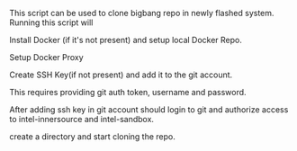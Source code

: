 This script can be used to clone bigbang repo in newly flashed system.
Running this script will

Install Docker (if it's not present) and setup local Docker Repo.

Setup Docker Proxy

Create SSH Key(if not present) and add it to the git account.

This requires providing git auth token, username and password.

 After adding ssh key in git account should login to git and authorize access to intel-innersource and intel-sandbox.

create a directory and start cloning the repo.
